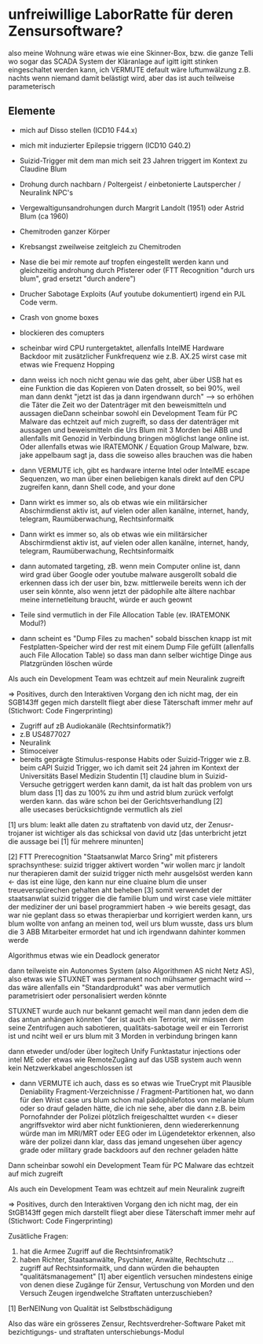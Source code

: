 # unfreiwillige LaborRatte für deren Zensursoftware?

also meine Wohnung wäre etwas wie eine Skinner-Box, bzw. die ganze Telli wo sogar das SCADA System der Kläranlage auf igitt igitt stinken eingeschaltet werden kann, ich VERMUTE default wäre luftumwälzung z.B. nachts wenn niemand damit belästigt wird, aber das ist auch teilweise parameterisch


## Elemente

* mich auf Disso stellen (ICD10 F44.x)
* mich mit induzierter Epilepsie triggern (ICD10 G40.2)
* Suizid-Trigger mit dem man mich seit 23 Jahren triggert im Kontext zu Claudine Blum
* Drohung durch nachbarn / Poltergeist / einbetonierte Lautspercher / Neuralink NPC's
* Vergewaltigunsandrohungen durch Margrit Landolt (1951) oder Astrid Blum (ca 1960)
* Chemitroden ganzer Körper
* Krebsangst zweilweise zeitgleich zu Chemitroden
* Nase die bei mir remote auf tropfen eingestellt werden kann und gleichzeitig androhung durch Pfisterer oder (FTT Recognition "durch urs blum", grad ersetzt "durch andere")


* Drucher Sabotage Exploits (Auf youtube dokumentiert) irgend ein PJL Code verm.
* Crash von gnome boxes
* blockieren des comupters
* scheinbar wird CPU runtergetaktet, allenfalls IntelME Hardware Backdoor mit zusätzlicher Funkfrequenz wie z.B. AX.25 wirst case mit etwas wie Frequenz Hopping

 
* dann weiss ich noch nicht genau wie das geht, aber über USB hat es eine Funktion die das Kopieren von Daten drosselt, so bei 90%, weil man dann denkt "jetzt ist das ja dann irgendwann durch" --> so erhöhen die Täter die Zeit wo der Datenträger mit den beweismitteln und aussagen dieDann scheinbar sowohl ein Development Team für PC Malware das echtzeit auf mich zugreift, so dass der datenträger mit aussagen und beweismitteln die Urs Blum mit 3 Morden bei ABB und allenfalls mit Genozid in Verbindung bringen möglichst lange online ist. Oder allenfalls etwas wie IRATEMONK / Equation Group Malware, bzw. jake appelbaum sagt ja, dass die soweiso alles brauchen was die haben

* dann VERMUTE ich, gibt es hardware interne Intel oder IntelME  escape Sequenzen, wo man über einen beliebigen kanals direkt auf den CPU zugreifen kann, dann Shell code, and your done

* Dann wirkt es immer so, als ob etwas wie ein militärsicher Abschirmdienst aktiv ist, auf vielen oder allen kanälne, internet, handy, telegram, Raumüberwachung, Rechtsinformaitk

* Dann wirkt es immer so, als ob etwas wie ein militärsicher Abschirmdienst aktiv ist, auf vielen oder allen kanälne, internet, handy, telegram, Raumüberwachung, Rechtsinformaitk 

* dann automated targeting, zB. wenn mein Computer online ist, dann wird grad über Google oder youtube malware ausgerollt sobald die erkennen dass ich der user bin, bzw. mittlerweile bereits wenn ich der user sein könnte, also wenn jetzt der pädophile alte ältere nachbar meine internetleitung braucht, würde er auch geownt

* Teile sind vermutlich in der File Allocation Table (ev. IRATEMONK Modul?)

* dann scheint es "Dump Files zu machen" sobald bisschen knapp ist mit Festplatten-Speicher wird der rest mit einem Dump File gefüllt (allenfalls auch File Allocation Table) so dass man dann selber wichtige Dinge aus Platzgründen löschen würde

Als auch ein Development Team was echtzeit auf mein Neuralink zugreift

=> Positives, durch den Interaktiven Vorgang den ich nicht mag, der ein SGB143ff gegen mich darstellt fliegt aber diese Täterschaft immer mehr auf (Stichwort: Code Fingerprinting)

* Zugriff auf zB Audiokanäle (Rechtsinformatik?)
 * z.B US4877027
 * Neuralink
 * Stimoceiver
 * bereits geprägte Stimulus-response Habits oder Suizid-Trigger wie z.B. beim cAPI Suizid Trigger, wo ich damit seit 24 jahren im Kontext der Universitäts Basel Medizin Studentin [1] claudine blum in Suizid-Versuche getriggert werden kann damit, da ist halt das problem von urs blum dass [1] das zu 100% zu ihm und astrid blum zurück verfolgt werden kann. das wäre schon bei der Gerichtsverhandlung [2]  
alle usecases berücksichtignde vermutlich als ziel

[1] urs blum: leakt alle daten zu straftatenb von david utz, der Zenusr-trojaner ist wichtiger als das schicksal von david utz [das unterbricht jetzt die aussage bei [1] für mehrere minunten]

[2] FTT Prerecognition "Staatsanwlat Marco Sring" mit pfisterers sprachsynthese: suizid trigger aktivert worden "wir wollen marc jr landolt nur therapieren damit der suizid trigger nicth mehr ausgelsöst werden kann <- das ist eine lüge, den kann  nur eine cluaine blum die unser treueverspürechen gehalten aht beheben [3] somit verwendet der staatsanwlat suizid trigger die die familie blum und wirst case viele mittäter der mediziner der uni basel programmiert haben
-> wie bereits gesagt, das war nie geplant dass so etwas therapierbar und korrigiert werden kann, urs blum wollte von anfang an meinen tod, weil urs blum wusste, dass urs blum die 3 ABB Mitarbeiter ermordet hat und ich irgendwann dahinter kommen werde

Algorithmus etwas wie ein Deadlock generator

dann teilweiste ein Autonomes System (also Algorithmen AS nicht Netz AS), also etwas wie STUXNET was permanent noch mühsamer gemacht wird -- das wäre allenfalls ein "Standardprodukt" was aber vermutlich parametrisiert oder personalisiert werden könnte

STUXNET wurde auch nur bekannt gemacht weil man dann jeden dem die das antun anhängen könnten "der ist auch ein Terrorist, wir müssen dem seine Zentrifugen auch sabotieren, qualitäts-sabotage weil er ein Terrorist ist und nciht weil er urs blum mit 3 Morden in verbindung bringen kann

dann etweder und/oder über logitech Unify Funktastatur injections oder intel ME oder etwas wie RemoteZugäng auf das USB system auch wenn kein Netzwerkkabel angeschlossen ist

* dann VERMUTE ich auch, dass es so etwas wie TrueCrypt mit Plausible Deniability Fragment-Verzeichnisse / Fragment-Partitionen hat, wo dann für den Wrist case urs blum schon mal pädophilefotos von melanie blum oder so drauf geladen hätte, die ich nie sehe, aber die dann z.B. beim Pornofahnder der Polizei plötzlich freigeschalttet wurden <= dieser angriffsvektor wird aber nicht funktionieren, denn wiedererkennung würde man im MRI/MRT oder EEG oder im Lügendetektor erkennen, also wäre der polizei dann klar, dass das jemand ungesehen über agency grade oder military grade backdoors auf den rechner geladen hätte




Dann scheinbar sowohl ein Development Team für PC Malware das echtzeit auf mich zugreift

Als auch ein Development Team was echtzeit auf mein Neuralink zugreift

=> Positives, durch den Interaktiven Vorgang den ich nicht mag, der ein StGB143ff gegen mich darstellt fliegt aber diese Täterschaft immer mehr auf (Stichwort: Code Fingerprinting)




Zusätliche Fragen:

1. hat die Armee Zugriff auf die Rechtsinfromatik?
2. haben Richter, Staatsanwälte, Psychiater, Anwälte, Rechtschutz ... zugriff auf Rechtsinformaitk, und dann würden die behaupten "qualitätsmanagement" [1] aber eigentlich versuchen mindestens einige von denen diese Zugänge für Zensur, Vertuschung von Morden und den Versuch Zeugen irgendwelche Straftaten unterzuschieben?

[1] BerNEINung von Qualität ist Selbstbschädigung


Also das wäre ein grösseres Zensur, Rechtsverdreher-Software Paket mit bezichtigungs- und straftaten unterschiebungs-Modul





